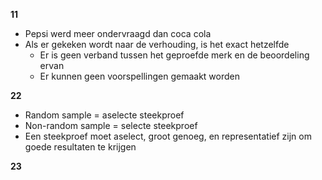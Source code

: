 
**11**
- Pepsi werd meer ondervraagd dan coca cola
- Als er gekeken wordt naar de verhouding, is het exact hetzelfde
	- Er is geen verband tussen het geproefde merk en de beoordeling ervan
	- Er kunnen geen voorspellingen gemaakt worden

**22**
- Random sample = aselecte steekproef
- Non-random sample = selecte steekproef
- Een steekproef moet aselect, groot genoeg, en representatief zijn om goede resultaten te krijgen

**23**
